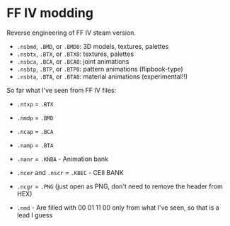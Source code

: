 # FF IV modding
 Reverse engineering of FF IV steam version.


 * `.nsbmd`, `.BMD`, or `.BMD0`: 3D models, textures, palettes
 * `.nsbtx`, `.BTX`, or `.BTX0`: textures, palettes
 * `.nsbca`, `.BCA`, or `.BCA0`: joint animations
 * `.nsbtp`, `.BTP`, or `.BTP0`: pattern animations (flipbook-type)
 * `.nsbta`, `.BTA`, or `.BTA0`: material animations (experimental!!)


 So far what I've seen from FF IV files:

 * `.ntxp` = `.BTX`
 * `.nmdp` = `.BMD`
 * `.ncap` = `.BCA`
 * `.namp` = `.BTA`
 * `.nanr` = `.KNBA` - Animation bank
 * `.ncer` and `.nscr` = `.KBEC` - CEII BANK

 * `.ncgr` = `.PNG` (just open as PNG, don't need to remove the header from HEX)

 * `.nmd`  - Are filled with 00 01 11 00 only from what I've seen, so that is a lead I guess
